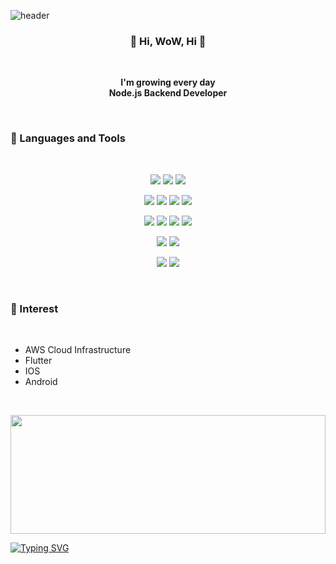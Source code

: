 ![header](https://capsule-render.vercel.app/api?type=waving&color=0:fad0c4,100:ffd1ff&text=Welcome!&height=330)

<h3 align="center">
<strong>👋 Hi, WoW, Hi 👋</strong>
</h3>

<br>

<p align="center">
<strong>I'm growing every day</strong><br>
<strong>Node.js Backend Developer</strong>
</p>

<br>

### 🤿 Languages and Tools
<br>
<p align="center">
  <img src="https://img.shields.io/badge/javascript-F7DF1E?style=for-the-badge&logo=javascript&logoColor=black">
  <img src="https://img.shields.io/badge/typescript-3178C6?style=for-the-badge&logo=typescript&logoColor=white">
  <img src="https://img.shields.io/badge/node.js-339933?style=for-the-badge&logo=nodedotjs&logoColor=white">
</p>
<p align="center">
  <img src="https://img.shields.io/badge/nestjs-E0234E?style=for-the-badge&logo=nestjs&logoColor=white">
  <img src="https://img.shields.io/badge/express-000000?style=for-the-badge&logo=express&logoColor=white">
  <img src="https://img.shields.io/badge/jest-C21325?style=for-the-badge&logo=jest&logoColor=white">
  <img src="https://img.shields.io/badge/docker-2496ED?style=for-the-badge&logo=docker&logoColor=white">
</p>
<p align="center">
  <img src="https://img.shields.io/badge/mysql-4479A1?style=for-the-badge&logo=mysql&logoColor=white">
  <img src="https://img.shields.io/badge/typeorm-f60801?style=for-the-badge&logo=typeorm&logoColor=white">
  <img src="https://img.shields.io/badge/sequelize-52B0E7?style=for-the-badge&logo=sequelize&logoColor=white">
  <img src="https://img.shields.io/badge/prisma-2D3748?style=for-the-badge&logo=prisma&logoColor=white">
</p>
<p align="center">
  <img src="https://img.shields.io/badge/jenkins-D24939?style=for-the-badge&logo=jenkins&logoColor=white">
  <img src="https://img.shields.io/badge/githubactions-2088FF?style=for-the-badge&logo=githubactions&logoColor=white">
</p>
<p align="center">
  <img src="https://img.shields.io/badge/vim-019733?style=for-the-badge&logo=vim&logoColor=white">
  <img src="https://img.shields.io/badge/VISUAL STUDIO CODE-007ACC?style=for-the-badge&logo=VISUAL STUDIO CODE&logoColor=white">
</p>
<br>



### 👀 Interest

<br>

- AWS Cloud Infrastructure
- Flutter
- IOS
- Android

<br>

<div align="center">

<p align="center">
  <img height="190em" src="https://github-readme-stats.vercel.app/api?username=leegunsun&bg_color=30,fad0c4,ffd1ff&title_color=000&text_color=000&hide_title=true&show_icons=true&icon_color=000" width="100%" />
</p>

</div>

[![Typing SVG](https://readme-typing-svg.demolab.com?font=Carlito&weight=700&pause=1000&color=000000&center=true&vCenter=true&width=435&lines=Every+wall+is+a+door)](https://git.io/typing-svg)
